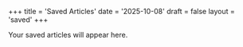 +++
title = 'Saved Articles'
date = '2025-10-08'
draft = false
layout = 'saved'
+++

Your saved articles will appear here.


